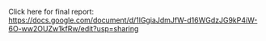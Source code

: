 Click here for final report: https://docs.google.com/document/d/1lGgiaJdmJfW-d16WGdzJG9kP4iW-6O-ww2OUZw1kfRw/edit?usp=sharing
